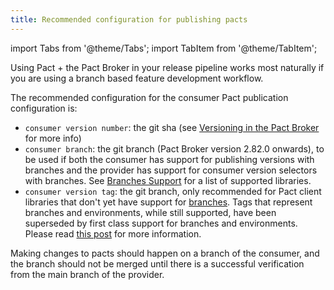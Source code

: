 ```yaml
---
title: Recommended configuration for publishing pacts
---
```


import Tabs from '@theme/Tabs';
import TabItem from '@theme/TabItem';

Using Pact + the Pact Broker in your release pipeline works most naturally if you are using a branch based feature development workflow.

The recommended configuration for the consumer Pact publication configuration is:

* `consumer version number`: the git sha (see [Versioning in the Pact Broker](/getting_started/versioning_in_the_pact_broker) for more info)
* `consumer branch`: the git branch (Pact Broker version 2.82.0 onwards), to be used if both the consumer has support for publishing versions with branches and the provider has support for consumer version selectors with branches. See [Branches Support](/pact_broker/branches#support) for a list of supported libraries.
* `consumer version tag`: the git branch, only recommended for Pact client libraries that don't yet have support for [branches](/pact_broker/branches#support). Tags that represent branches and environments, while still supported, have been superseded by first class support for branches and environments. Please read [this post](/blog/2021/10/08/why-we-are-getting-rid-of-tags) for more information.

Making changes to pacts should happen on a branch of the consumer, and the branch should not be merged until there is a successful verification from the main branch of the provider.
